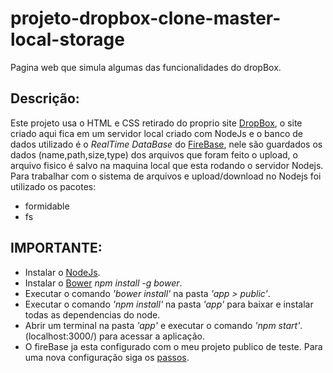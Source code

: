 # projeto-dropbox-clone-master-local-storage
Pagina web que simula algumas das funcionalidades do dropBox.

## Descrição:
Este projeto usa o HTML e CSS retirado do proprio site [DropBox](https://www.dropbox.com), 
o site criado aqui fica em um servidor local criado com NodeJs e o banco de dados utilizado é o *RealTime DataBase* do [FireBase](https://firebase.google.com/?hl=pt-br), nele são guardados os dados (name,path,size,type) dos arquivos que foram feito o upload, o arquivo fisico é salvo na maquina local que esta rodando o servidor Nodejs.
Para trabalhar com o sistema de arquivos e upload/download no Nodejs foi utilizado os pacotes:
- formidable
- fs

## IMPORTANTE:
- Instalar o [NodeJs](https://nodejs.org/en/).
- Instalar o [Bower](https://bower.io/) *npm install -g bower*.
- Executar o comando *'bower install'* na pasta *'app > public'*.
- Executar o comando *'npm install'* na pasta *'app'* para baixar e instalar todas as dependencias do node.
- Abrir um terminal na pasta *'app'* e executar o comando *'npm start'*. (localhost:3000/) para acessar a aplicação.
- O fireBase ja esta configurado com o meu projeto publico de teste. Para uma nova configuração siga os [passos](https://firebase.google.com/docs/web/setup?authuser=0). 

